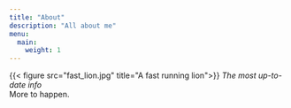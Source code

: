 ```yaml
---
title: "About"
description: "All about me"
menu:
  main:
    weight: 1
---
```


{{< figure src="fast_lion.jpg" title="A fast running lion">}}
_The most up-to-date info_  
More to happen.
